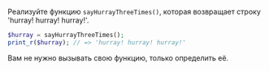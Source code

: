 
Реализуйте функцию `sayHurrayThreeTimes()`, которая возвращает строку 'hurray! hurray! hurray!'.

```php
$hurray = sayHurrayThreeTimes();
print_r($hurray); // => 'hurray! hurray! hurray!'
```

Вам не нужно вызывать свою функцию, только определить её.
